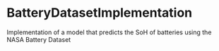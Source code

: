 # BatteryDatasetImplementation
Implementation of a model that predicts the SoH of batteries using the NASA Battery Dataset
